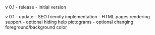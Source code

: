 v 0.1 - release
    - initial version
    
v 0.1 - update
    - SEO friendly implementation
    - HTML pages rendering support
    - optional hiding help pictograms
    - optional changing foreground/background color

